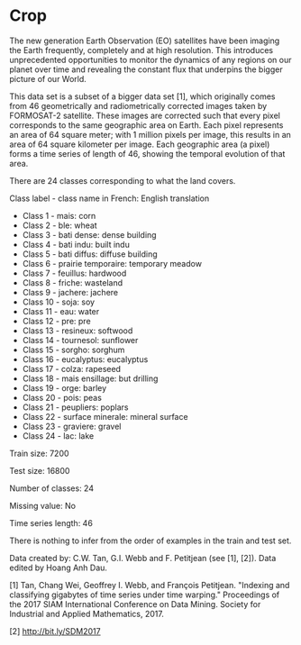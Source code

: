 # Crop

The new generation Earth Observation (EO) satellites have been imaging the Earth frequently, completely and at high resolution. This introduces unprecedented opportunities to monitor the dynamics of any regions on our planet over time and revealing the constant flux that underpins the bigger picture of our World. 

This data set is a subset of a bigger data set [1], which originally comes from 46 geometrically and radiometrically corrected images taken by FORMOSAT-2 satellite. These images are corrected such that every pixel corresponds to the same geographic area on Earth. Each pixel represents an area of 64 square meter; with 1 million pixels per image, this results in an area of 64 square kilometer per image. Each geographic area (a pixel) forms a time series of length of 46, showing the temporal evolution of that area.

There are 24 classes corresponding to what the land covers. 

Class label - class name in French: English translation

- Class 1 - mais: corn
- Class 2 - ble: wheat
- Class 3 - bati dense: dense building
- Class 4 - bati indu: built indu
- Class 5 - bati diffus: diffuse building
- Class 6 - prairie temporaire: temporary meadow
- Class 7 - feuillus: hardwood
- Class 8 - friche: wasteland
- Class 9 - jachere: jachere
- Class 10 - soja: soy
- Class 11 - eau: water
- Class 12 - pre: pre
- Class 13 - resineux: softwood
- Class 14 - tournesol: sunflower
- Class 15 - sorgho: sorghum
- Class 16 - eucalyptus: eucalyptus
- Class 17 - colza: rapeseed
- Class 18 - mais ensillage: but drilling
- Class 19 - orge: barley
- Class 20 - pois: peas
- Class 21 - peupliers: poplars
- Class 22 - surface minerale: mineral surface
- Class 23 - graviere: gravel
- Class 24 - lac: lake

Train size: 7200

Test size: 16800

Number of classes: 24

Missing value: No

Time series length: 46

There is nothing to infer from the order of examples in the train and test set.

Data created by: C.W. Tan, G.I. Webb and F. Petitjean (see [1], [2]). Data edited by Hoang Anh Dau.

[1] Tan, Chang Wei, Geoffrey I. Webb, and François Petitjean. "Indexing and classifying gigabytes of time series under time warping." Proceedings of the 2017 SIAM International Conference on Data Mining. Society for Industrial and Applied Mathematics, 2017.

[2] http://bit.ly/SDM2017
